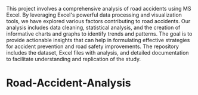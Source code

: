 This project involves a comprehensive analysis of road accidents using MS Excel. By leveraging Excel's powerful data processing and visualization tools, we have explored various factors contributing to road accidents. Our analysis includes data cleaning, statistical analysis, and the creation of informative charts and graphs to identify trends and patterns. The goal is to provide actionable insights that can help in formulating effective strategies for accident prevention and road safety improvements. The repository includes the dataset, Excel files with analysis, and detailed documentation to facilitate understanding and replication of the study.
# Road-Accident-Analysis
